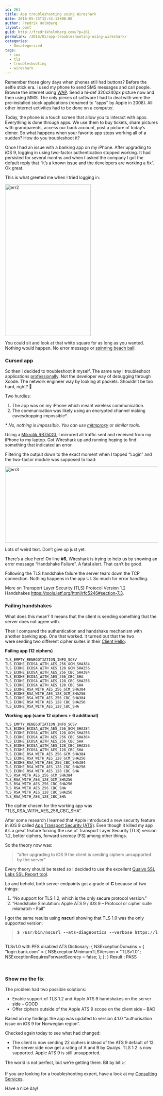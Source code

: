 ```yaml
---
id: 261
title: App troubleshooting using Wireshark
date: 2016-05-25T15:43:13+00:00
author: Fredrik Holmberg
layout: post
guid: http://fredrikholmberg.com/?p=261
permalink: /2016/05/app-troubleshooting-using-wireshark/
categories:
  - Uncategorized
tags:
  - ios
  - tls
  - troubleshooting
  - wireshark
---
```

Remember those glory days when phones still had buttons? Before the selfie stick era. I used my phone to send SMS messages and call people. Browse the internet using [WAP](https://en.wikipedia.org/wiki/Wireless_Application_Protocol). Send a hi-def 320x240px picture now and then using MMS. The only pieces of software I had to deal with were the pre-installed stock applications (renamed to &#8220;apps&#8221; by Apple in 2008). All other internet activities had to be done on a computer.

Today, the phone is a touch screen that allow you to interact with apps. Everything is done through apps. We use them to buy tickets, share pictures with grandparents, access our bank account, post a picture of today&#8217;s dinner. So what happens when your favorite app stops working all of a sudden? How do you troubleshoot it?

<!--more-->

Once I had an issue with a banking app on my iPhone. After upgrading to iOS 9, logging in using two-factor authentication stopped working. It had persisted for several months and when I asked the company I got the default reply that &#8220;it&#8217;s a known issue and the developers are working a fix&#8221;. Ok great.

This is what greeted me when I tried logging in:

<img class="aligncenter wp-image-266" src="http://fredrikholmberg.com/wp-content/uploads/2016/05/err2-169x300.png" alt="err2" width="282" height="500" srcset="http://fredrikholmberg.com/wp-content/uploads/2016/05/err2-169x300.png 169w, http://fredrikholmberg.com/wp-content/uploads/2016/05/err2-577x1024.png 577w, http://fredrikholmberg.com/wp-content/uploads/2016/05/err2.png 640w" sizes="(max-width: 282px) 100vw, 282px" />

You could sit and look at that white square for as long as you wanted. Nothing would happen. No error message or [spinning beach ball](https://en.wikipedia.org/wiki/Spinning_pinwheel).

### Cursed app

So then I decided to troubleshoot it myself. The same way I troubleshoot applications [professionally](http://fredrikholmberg.com/consulting/). Not the developer way of debugging through Xcode. The network engineer way by looking at packets. Shouldn&#8217;t be too hard, right? 💪

Two hurdles:

  1. The app was on my iPhone which meant wireless communication.
  2. The communication was likely using an encrypted channel making eavesdropping impossible*.

_* No, nothing is impossible. You can use [mitmproxy](https://mitmproxy.org/) or similar tools._

Using a [Mikrotik RB750GL](http://routerboard.com/RB750GL) I mirrored all traffic sent and received from my iPhone to my laptop. Got Wireshark up and running hoping to find something that indicated an error.

Filtering the output down to the exact moment when I tapped &#8220;Login&#8221; and the two-factor module was supposed to load:

<img class="alignnone size-full wp-image-271" src="http://fredrikholmberg.com/wp-content/uploads/2016/05/err3.png" alt="err3" width="1098" height="251" srcset="http://fredrikholmberg.com/wp-content/uploads/2016/05/err3.png 1098w, http://fredrikholmberg.com/wp-content/uploads/2016/05/err3-300x69.png 300w, http://fredrikholmberg.com/wp-content/uploads/2016/05/err3-768x176.png 768w, http://fredrikholmberg.com/wp-content/uploads/2016/05/err3-1024x234.png 1024w, http://fredrikholmberg.com/wp-content/uploads/2016/05/err3-676x155.png 676w" sizes="(max-width: 1098px) 100vw, 1098px" />

Lots of weird text. Don&#8217;t give up just yet.

There&#8217;s a clue here! On line **#6**, Wireshark is trying to help us by showing an error message &#8220;Handshake Failure&#8221;. A fatal alert. That can&#8217;t be good.

Following the TLS handshake failure the server tears down the TCP connection. Nothing happens in the app UI. So much for error handling.

More on Transport Layer Security (TLS) Protocol Version 1.2 Handshakes <https://tools.ietf.org/html/rfc5246#section-7.3>.

### Failing handshakes

What does this mean? It means that the client is sending something that the server does not agree with.

Then I compared the authentication and handshake mechanism with another banking app. One that worked. It turned out that the two were sending two different cipher suites in their [Client Hello](https://tools.ietf.org/html/rfc5246#section-7.4.1.2):

**Failing app (12 ciphers)**

    TLS_EMPTY_RENEGOTIATION_INFO_SCSV
    TLS_ECDHE_ECDSA_WITH_AES_256_GCM_SHA384
    TLS_ECDHE_ECDSA_WITH_AES_128_GCM_SHA256
    TLS_ECDHE_ECDSA_WITH_AES_256_CBC_SHA384
    TLS_ECDHE_ECDSA_WITH_AES_256_CBC_SHA
    TLS_ECDHE_ECDSA_WITH_AES_128_CBC_SHA256
    TLS_ECDHE_ECDSA_WITH_AES_128_CBC_SHA
    TLS_ECDHE_RSA_WITH_AES_256_GCM_SHA384
    TLS_ECDHE_RSA_WITH_AES_128_GCM_SHA256
    TLS_ECDHE_RSA_WITH_AES_256_CBC_SHA384
    TLS_ECDHE_RSA_WITH_AES_128_CBC_SHA256
    TLS_ECDHE_RSA_WITH_AES_128_CBC_SHA

**Working app (same 12 ciphers + 6 additional)**

    TLS_EMPTY_RENEGOTIATION_INFO_SCSV
    TLS_ECDHE_ECDSA_WITH_AES_256_GCM_SHA384
    TLS_ECDHE_ECDSA_WITH_AES_128_GCM_SHA256
    TLS_ECDHE_ECDSA_WITH_AES_256_CBC_SHA384
    TLS_ECDHE_ECDSA_WITH_AES_256_CBC_SHA
    TLS_ECDHE_ECDSA_WITH_AES_128_CBC_SHA256
    TLS_ECDHE_ECDSA_WITH_AES_128_CBC_SHA
    TLS_ECDHE_RSA_WITH_AES_256_GCM_SHA384
    TLS_ECDHE_RSA_WITH_AES_128_GCM_SHA256
    TLS_ECDHE_RSA_WITH_AES_256_CBC_SHA384
    TLS_ECDHE_RSA_WITH_AES_128_CBC_SHA256
    TLS_ECDHE_RSA_WITH_AES_128_CBC_SHA
    TLS_RSA_WITH_AES_256_GCM_SHA384
    TLS_RSA_WITH_AES_128_GCM_SHA256
    TLS_RSA_WITH_AES_256_CBC_SHA256
    TLS_RSA_WITH_AES_256_CBC_SHA
    TLS_RSA_WITH_AES_128_CBC_SHA256
    TLS_RSA_WITH_AES_128_CBC_SHA

The cipher chosen for the working app was &#8220;TLS\_RSA\_WITH\_AES\_256\_CBC\_SHA&#8221;.

After some research I learned that Apple introduced a new security feature in iOS 9 called [App Transport Security (ATS)](https://developer.apple.com/library/ios/documentation/General/Reference/InfoPlistKeyReference/Articles/CocoaKeys.html). Even though it killed my app it&#8217;s a great feature forcing the use of Transport Layer Security (TLS) version 1.2, better ciphers, forward secrecy (FS) among other things.

So the theory now was:

> &#8220;after upgrading to iOS 9 the client is sending ciphers unsupported by the server&#8221;

Every theory should be tested so I decided to use the excellent [Qualys SSL Labs SSL Report tool](https://www.ssllabs.com/ssltest/).

Lo and behold, both server endpoints got a grade of **C** because of two things:

  1. &#8220;No support for TLS 1.2, which is the only secure protocol version.&#8221;
  2. &#8220;Handshake Simulation: Apple ATS 9 / iOS 9 &#8211; Protocol or cipher suite mismatch &#8211; Fail&#8221;

I got the same results using **nscurl** showing that TLS 1.0 was the only supported version:

> <pre><strong>$ /usr/bin/nscurl --ats-diagnostics --verbose https://login.bank.com"
</strong>
TLSv1.0 with PFS disabled
ATS Dictionary:
{
    NSExceptionDomains =     {
        "login.bank.com" =         {
            NSExceptionMinimumTLSVersion = "TLSv1.0";
            NSExceptionRequiresForwardSecrecy = false;
        };
    };
}
Result : PASS
</pre>

&nbsp;

### Show me the fix

The problem had two possible solutions:

  * Enable support of TLS 1.2 and Apple ATS 9 handshakes on the server side &#8211; GOOD
  * Offer ciphers outside of the Apple ATS 9 scope on the client side &#8211; BAD

Based on my findings the app was updated to version 4.1.0 &#8220;authorisation issue on iOS 9 for Norwegian region&#8221;.

Checked again today to see what had changed:

  * The client is now sending 22 ciphers instead of the ATS 9 default of 12.
  * The server side now get a rating of A and B by Qualys. TLS 1.2 is now supported. Apple ATS 9 is still unsupported.

The world is not perfect, but we&#8217;re getting there. Bit by bit 📈

If you are looking for a troubleshooting expert, have a look at my [Consulting Services](http://fredrikholmberg.com/consulting/).

Have a nice day!